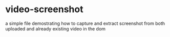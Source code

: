 # video-screenshot
a simple file demostrating how to capture and extract screenshot from both uploaded and already existing video in the dom
